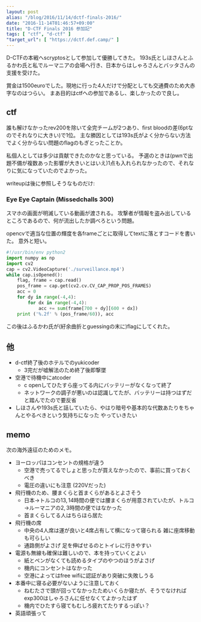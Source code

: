 ```yaml
---
layout: post
alias: "/blog/2016/11/14/dctf-finals-2016/"
date: "2016-11-14T01:46:57+09:00"
title: "D-CTF Finals 2016 参加記"
tags: [ "ctf", "d-ctf" ]
"target_url": [ "https://dctf.def.camp/" ]
---
```


D-CTFの本戦へscryptosとして参加して優勝してきた。
193s氏としほさんとふるかわ氏と私でルーマニアの会場へ行き、日本からはしゃろさんとバッタさんの支援を受けた。

賞金は$1500$euroでした。現地に行った$4$人だけで分配としても交通費のため大赤字なのはつらい。
まあ目的はctfへの参加であるし、楽しかったので良し。

## ctf

誰も解けなかったrev200を除いて全完チームが$2$つあり、first bloodの差($6$ptなのでそれなりに大きい)で$1$位。
主な勝因としては193s氏がよく分からない方法でよく分からない問題のflagのもぎとったことか。

私個人としては多少は貢献できたのかなと思っている。
予選のときは(pwnで出題不備が複数あった影響が大きいとはいえ)$1$点も入れられなかったので、それなりに気になっていたのでよかった。

writeupは後に参照しそうなものだけ:

### Eye Eye Captain (Missedchalls 300)

スマホの画面が明滅している動画が渡される。
攻撃者が情報を盗み出しているところであるので、何が流出したか調べろという問題。

opencvで適当な位置の輝度を各frameごとに取得してtextに落とすコードを書いた。
意外と短い。

``` python
#!/usr/bin/env python2
import numpy as np
import cv2
cap = cv2.VideoCapture('./surveillance.mp4')
while cap.isOpened():
    flag, frame = cap.read()
    pos_frame = cap.get(cv2.cv.CV_CAP_PROP_POS_FRAMES)
    acc = 0
    for dy in range(-4,4):
        for dx in range(-4,4):
            acc += sum(frame[700 + dy][600 + dx])
    print ('%.2f' % (pos_frame/60)), acc
```

この後はふるかわ氏が(紆余曲折とguessingの末に)flagにしてくれた。

## 他

-   d-ctf終了後のホテルでのyukicoder
    -   3完だが嘘解法のため終了後即撃墜
-   空港で待機中にatcoder
    -   c openしてひたすら座ってる内にバッテリーがなくなって終了
    -   ネットワークの調子が悪いのは認識してたが、バッテリーは持つはずだと踏んでたので要反省
-   しほさんや193s氏と話していたら、やはり暗号や基本的な代数あたりをちゃんとやるべきという気持ちになった やっていきたい

## memo

次の海外遠征のためのメモ。

-   ヨーロッパはコンセントの規格が違う
    -   空港で売ってるでしょと思ったが買えなかったので、事前に買っておくべき
    -   電圧の違いにも注意 (220Vだった)
-   飛行機のため、腰まくらと首まくらがあるとよさそう
    -   日本$\to$トルコの$13,14$時間の便では腰まくらが用意されていたが、トルコ$\to$ルーマニアの$2,3$時間の便ではなかった
    -   首まくらしてる人はちらほら居た
-   飛行機の席
    -   中央の$4$人席は運が良いと$4$席占有して横になって寝られる 雑に座席移動も可らしい
    -   通路側がよさげ 足を伸ばせるのとトイレに行きやすい
-   電源も無線も確保は難しいので、本を持っていくとよい
    -   紙とペンがなくても読めるタイプのやつのほうがよさげ
    -   機内にコンセントはなかった
    -   空港によってはfree wifiに認証があり突破に失敗しうる
-   本番中に寝る必要がないように注意しておく
    -   ねむたさで頭が回ってなかったためいくらか寝たが、そうでなければexp300はしゃろさんに任せなくてよかったはず
    -   機内でひたすら寝てもむしろ疲れてたりするっぽい？
-   英語頑張って
